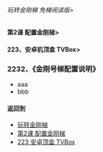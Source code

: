 ###### 玩转金刚梯 免梯阅读版>
#### 第2课 配置金刚梯>
#### 223、安卓机顶盒 TVBox>

### 2232、《金刚号梯配置说明》

- aaa
- bbb

#### 返回到
- [玩转金刚梯](https://github.com/a2zitpro/web/blob/master/LadderFree/main.md)
- [第2课 配置金刚梯](https://github.com/a2zitpro/web/blob/master/LadderFree/LadderConfigure/LadderConfigure.md)
- [223 安卓顶盒 TVBox](https://github.com/a2zitpro/web/blob/master/LadderFree/LadderConfigure/Android/TVBox/TVBox.md)




